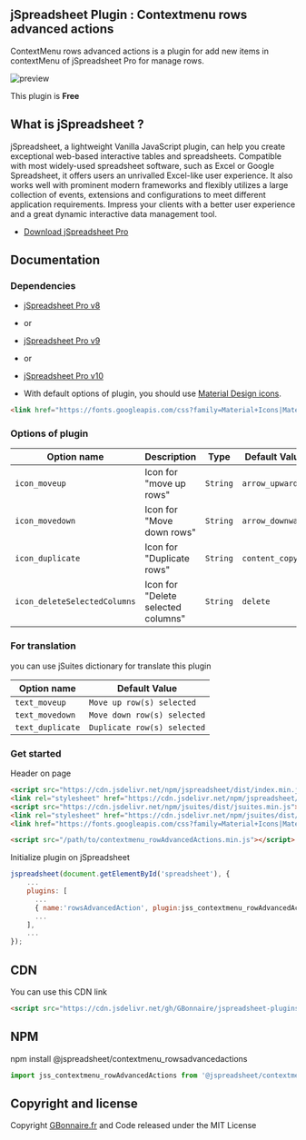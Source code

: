 ## jSpreadsheet Plugin : Contextmenu rows advanced actions

ContextMenu rows advanced actions is a plugin for add new items in contextMenu of jSpreadsheet Pro for manage rows. 

![preview](https://user-images.githubusercontent.com/52194475/102090914-5b802d80-3e1e-11eb-9fe6-572cea5eecae.png)

This plugin is **Free**

## What is jSpreadsheet ?

jSpreadsheet, a lightweight Vanilla JavaScript plugin, can help you create exceptional web-based interactive tables and spreadsheets. Compatible with most widely-used spreadsheet software, such as Excel or Google Spreadsheet, it offers users an unrivalled Excel-like user experience. It also works well with prominent modern frameworks and flexibly utilizes a large collection of events, extensions and configurations to meet different application requirements. Impress your clients with a better user experience and a great dynamic interactive data management tool.

- [Download jSpreadsheet Pro](https://www.jspreadsheet.com) 

## Documentation

### Dependencies

- [jSpreadsheet Pro v8](https://www.jspreadsheet.com/v8)
- or
- [jSpreadsheet Pro v9](https://www.jspreadsheet.com/v9)
- or
- [jSpreadsheet Pro v10](https://www.jspreadsheet.com/v10)

- With default options of plugin, you should use [Material Design icons](https://material.io/resources/icons/). 

```HTML
<link href="https://fonts.googleapis.com/css?family=Material+Icons|Material+Icons+Outlined|Material+Icons+Two+Tone|Material+Icons+Round|Material+Icons+Sharp" rel="stylesheet">
 ```   

### Options of plugin

<table>
	<thead>
		<tr>
			<th>Option name</th>
			<th>Description</th>
			<th>Type</th>
			<th>Default Value</th>
		</tr>
	</thead>
	<tbody>
		<tr>
			<td><code>icon_moveup</code></td>
			<td>Icon for "move up rows"</td>
			<td><code>String</code></td>
			<td><code>arrow_upward</code></td>
		</tr>
		<tr>
			<td><code>icon_movedown</code></td>
			<td>Icon for "Move down rows"</td>
			<td><code>String</code></td>
			<td><code>arrow_downward</code></td>
		</tr>
		<tr>
			<td><code>icon_duplicate</code></td>
			<td>Icon for "Duplicate rows"</td>
			<td><code>String</code></td>
			<td><code>content_copy</code></td>
		</tr>
		<tr>
			<td><code>icon_deleteSelectedColumns</code></td>
			<td>Icon for "Delete selected columns"</td>
			<td><code>String</code></td>
			<td><code>delete</code></td>
		</tr>		
	</tbody>
</table>

### For translation
you can use jSuites dictionary for translate this plugin
<table>
	<thead>
		<tr>
			<th>Option name</th>
			<th>Default Value</th>
		</tr>
	</thead>
	<tbody>
		<tr>
			<td><code>text_moveup</code></td>
			<td><code>Move up row(s) selected</code></td>
		</tr>
		<tr>
			<td><code>text_movedown</code></td>
			<td><code>Move down row(s) selected</code></td>
		</tr>
		<tr>
			<td><code>text_duplicate</code></td>
			<td><code>Duplicate row(s) selected</code></td>
		</tr>
	</tbody>
</table>

### Get started

Header on page
```HTML
<script src="https://cdn.jsdelivr.net/npm/jspreadsheet/dist/index.min.js"></script>
<link rel="stylesheet" href="https://cdn.jsdelivr.net/npm/jspreadsheet/dist/jspreadsheet.min.css" type="text/css" />
<script src="https://cdn.jsdelivr.net/npm/jsuites/dist/jsuites.min.js"></script>
<link rel="stylesheet" href="https://cdn.jsdelivr.net/npm/jsuites/dist/jsuites.min.css" type="text/css" />
<link href="https://fonts.googleapis.com/css?family=Material+Icons|Material+Icons+Outlined|Material+Icons+Two+Tone|Material+Icons+Round|Material+Icons+Sharp" rel="stylesheet">

<script src="/path/to/contextmenu_rowAdvancedActions.min.js"></script>
```

Initialize plugin on jSpreadsheet
```JavaScript
jspreadsheet(document.getElementById('spreadsheet'), {
	...
	plugins: [
      ...
      { name:'rowsAdvancedAction', plugin:jss_contextmenu_rowAdvancedActions},
      ...  
    ],
    ...
});
```


## CDN

You can use this CDN link

```HTML
<script src="https://cdn.jsdelivr.net/gh/GBonnaire/jspreadsheet-plugins-and-editors@latest/plugins/JSSV8/adist/contextmenu_rowsAdvancedActions.min.js"></script>
```

## NPM
npm install @jspreadsheet/contextmenu_rowsadvancedactions
```javascript
import jss_contextmenu_rowAdvancedActions from '@jspreadsheet/contextmenu_rowsadvancedactions';
```

## Copyright and license

Copyright [GBonnaire.fr](https://www.gbonnaire.fr) and Code released under the MIT License
